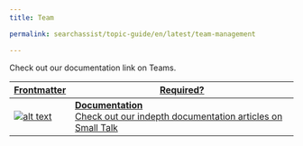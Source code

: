 ```yaml
---
title: Team

permalink: searchassist/topic-guide/en/latest/team-management

---
```

<!--#### Topic Guide
###### Team-->

  Check out our documentation link on Teams.


<a class="doc-link" target="_blank" href="https://docs.kore.ai/searchassist/managing-searchassist-apps/collaboration/">
 

| Frontmatter | Required? |
|-------------|-------------|
| ![alt text](images/docIcon.svg "Title") | **Documentation**  <br /> Check out our indepth documentation articles on Small Talk | 


</a>
